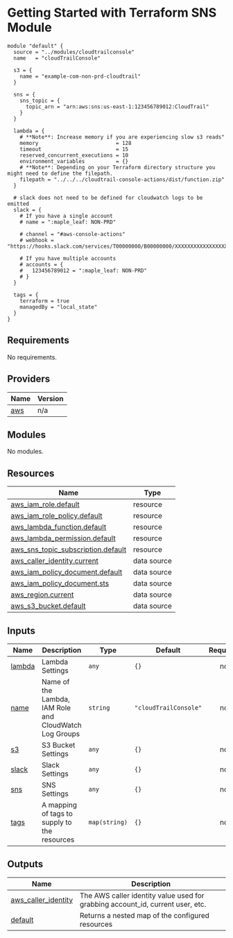 # Getting Started with Terraform SNS Module

```hcl
module "default" {
  source = "../modules/cloudtrailconsole"
  name   = "cloudTrailConsole"

  s3 = {
    name = "example-com-non-prd-cloudtrail"
  }

  sns = {
    sns_topic = {
      topic_arn = "arn:aws:sns:us-east-1:123456789012:CloudTrail"
    }
  }

  lambda = {
    # **Note**: Increase memory if you are experiencing slow s3 reads"
    memory                         = 128
    timeout                        = 15
    reserved_concurrent_executions = 10
    environment_variables          = {}
    # **Note**: Depending on your Terraform directory structure you might need to define the filepath.
    filepath = "../../../cloudtrail-console-actions/dist/function.zip"
  }

  # slack does not need to be defined for cloudwatch logs to be emitted
  slack = {
    # If you have a single account
    # name = ":maple_leaf: NON-PRD"

    # channel = "#aws-console-actions"
    # webhook = "https://hooks.slack.com/services/T00000000/B00000000/XXXXXXXXXXXXXXXXXXXXXXXX"

    # If you have multiple accounts
    # accounts = {
    #   123456789012 = ":maple_leaf: NON-PRD"
    # }
  }

  tags = {
    terraform = true
    managedBy = "local_state"
  }
}
```

## Requirements

No requirements.

## Providers

| Name | Version |
|------|---------|
| <a name="provider_aws"></a> [aws](#provider\_aws) | n/a |

## Modules

No modules.

## Resources

| Name | Type |
|------|------|
| [aws_iam_role.default](https://registry.terraform.io/providers/hashicorp/aws/latest/docs/resources/iam_role) | resource |
| [aws_iam_role_policy.default](https://registry.terraform.io/providers/hashicorp/aws/latest/docs/resources/iam_role_policy) | resource |
| [aws_lambda_function.default](https://registry.terraform.io/providers/hashicorp/aws/latest/docs/resources/lambda_function) | resource |
| [aws_lambda_permission.default](https://registry.terraform.io/providers/hashicorp/aws/latest/docs/resources/lambda_permission) | resource |
| [aws_sns_topic_subscription.default](https://registry.terraform.io/providers/hashicorp/aws/latest/docs/resources/sns_topic_subscription) | resource |
| [aws_caller_identity.current](https://registry.terraform.io/providers/hashicorp/aws/latest/docs/data-sources/caller_identity) | data source |
| [aws_iam_policy_document.default](https://registry.terraform.io/providers/hashicorp/aws/latest/docs/data-sources/iam_policy_document) | data source |
| [aws_iam_policy_document.sts](https://registry.terraform.io/providers/hashicorp/aws/latest/docs/data-sources/iam_policy_document) | data source |
| [aws_region.current](https://registry.terraform.io/providers/hashicorp/aws/latest/docs/data-sources/region) | data source |
| [aws_s3_bucket.default](https://registry.terraform.io/providers/hashicorp/aws/latest/docs/data-sources/s3_bucket) | data source |

## Inputs

| Name | Description | Type | Default | Required |
|------|-------------|------|---------|:--------:|
| <a name="input_lambda"></a> [lambda](#input\_lambda) | Lambda Settings | `any` | `{}` | no |
| <a name="input_name"></a> [name](#input\_name) | Name of the Lambda, IAM Role and CloudWatch Log Groups | `string` | `"cloudTrailConsole"` | no |
| <a name="input_s3"></a> [s3](#input\_s3) | S3 Bucket Settings | `any` | `{}` | no |
| <a name="input_slack"></a> [slack](#input\_slack) | Slack Settings | `any` | `{}` | no |
| <a name="input_sns"></a> [sns](#input\_sns) | SNS Settings | `any` | `{}` | no |
| <a name="input_tags"></a> [tags](#input\_tags) | A mapping of tags to supply to the resources | `map(string)` | `{}` | no |

## Outputs

| Name | Description |
|------|-------------|
| <a name="output_aws_caller_identity"></a> [aws\_caller\_identity](#output\_aws\_caller\_identity) | The AWS caller identity value used for grabbing account\_id, current user, etc. |
| <a name="output_default"></a> [default](#output\_default) | Returns a nested map of the configured resources |

